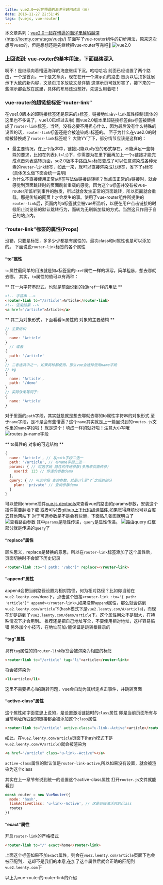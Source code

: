 ```yaml
---
title: vue2.0一起在懵逼的海洋里越陷越深（三）
date: 2016-11-27 22:51:49
tags: [vuejs, vue-router]
---
```

<!-- [](https://chrome.google.com/webstore/detail/markdown-here/elifhakcjgalahccnjkneoccemfahfoa/related) -->
本文章系列：[vue2.0一起在懵逼的海洋里越陷越深 (http://leenty.com/tags/vuejs/)](http://leenty.com/tags/vuejs/)
前面写了vue-router组件的初步用法，原来这次想写vuex的，但是想想还是先继续把vue-router写完吧🤔
![vue2.0](http://leenty.com/img/vue/chiss.jpg)

### 上回说到: vue-router的基本用法，下面继续深入
啊不！是继续向着懵逼海洋的海底继续下沉，哈哈哈哈
前面已经设置了两个路由，一个是首页，一个是文章页，现在在开一个演示页的路由
首页以后顶多就展示下大致的新内容，文章页顶多放放文章详情
这演示页可就厉害了，接下来的一些演示都会放在这里，具体的布局还没想好，先这么用着吧！

### vue-router的超链接标签“router-link”
在vue1.0版本的超链接标签还是原来的`a`标签，链接地址由`v-link`属性控制(具体的这里也不多说了，vue1.0已经过去啦)
而vue2.0版本里超链接标签由`a`标签被替换成了`router-link`标签，当然，没有必要不用担心什么，因为最后没有什么特殊的设置的话，`router-link`标签还是会被渲染成`a`标签的。
至于为什么在vue2.0的时候被替换成了`router-link`标签呢？
大致YY了下，部分情节应该是这样的：

* 最主要情况，在上个版本中，链接只能以`a`标签的形式存在，不能满足一些特殊的要求，比如在列表(`ul>li`)下，你需要为在里下面再加上一个`a`链接才能完成点击列表跳转页面，so2.0版本中路由从`a`标签变成了可以任意渲染成各种元素的`router-link`标签，如此一来，就可以直接渲染成`li`标签，省下了`a`标签(具体怎么做下面会统一说明)
* 为什么不直接使用正常`a`标签写法做链接跳转呢？当点击正常的`a`链接时，就会感觉到页面跳转时的页面刷新重载的感觉，因为这个`a`标签并没有被vue-router所监听到事件的触发，所以就会发生正常的页面跳转，所以页面就会重载。那是传统的网页上才会发生的事。使用了vue-router组件所提供的`router-link`后，页面内的a标签就会被vue所监听，以便在用户点击链接的时候阻止浏览器的默认跳转行为，而转为无刷新加载的方式。当然这只作用于自己的站点内。

### “router-link”标签的属性(Props)
没错，只要是标签，多多少少都是有属性的，最次class和id属性也是可以添加的。
下面说说`router-link`标签的各个属性

#### “to”属性
`to`属性最简单的用法就是如`a`标签里的`href`属性一样的填写，简单粗暴，想去哪就去哪。
其实，`to`属性的值可以有两种：

** 其一为字符串形式，也就是前面说到的如`href`一样的用法 **
```html
<!-- 字符串 -->
<router-link to="/article">Article</router-link>
<!-- 渲染结果 -->
<a href="/article">Article</a>
```

** 其二为对象形式，下面看看to属性的 对象的主要结构 **
```js
// 主要结构
{
  name: 'Article'
}
  // 或者
{
  path: '/article'
}
// 二者选其中之一，如果两种都使用，那么vue会选择使用name字段
// eg
{
  name: 'Article',
  path: '/demo'
}
// 实际效果等同于:
{
  name: 'Article'
}
```
对于里面的`path`字段，其实就是就是想去哪就去哪的to属性字符串的对象形式
至于`name`字段，是不是会有些懵逼？这个`name`其实就是上一篇里说到的`routes.js`文件里的`name`字段啦！
就是这个！填成一样的就好啦！注意大小写哦
![routes.js-name字段](http://leenty.com/img/vue/name-routes.js.png)

** to属性的 对象的可选结构 **
```js
{
  name: 'Article', // 与path字段二选一
  path: '/article', // 与name字段二选一
  params: { // 可选字段 隐性的传递参数(多用来页面传参)
    userId: 123 // 传递的参数demo
  },
  query: { // 可选字段 查询参数，就是url里‘?’之后的部分
    plan: 'private' // 查询参数demo
  }
}
```
可以使用chrome插件[vue.js devtools](https://chrome.google.com/webstore/detail/nhdogjmejiglipccpnnnanhbledajbpd)来查看vue的路由的params参数，安装这个插件需要翻墙下载
或者可以去[github上下代码编译插件](https://github.com/vuejs/vue-devtools),如果觉得麻烦也可以百度去其他网站下
对于可选参数是不是会有些懵，下面贴几张图就明白了
![查看路由参数](http://leenty.com/img/vue/show-router-param.png)
其中`params`是隐性传递，`query`是显性传递。
![路由query](http://leenty.com/img/vue/router-query.png)
红框部分就是传递的`query`了

#### “replace”属性
顾名思义，replace是替换的意思，所以在`router-link`标签添加了这个属性后，页面切换时不会留下历史记录
```html
<router-link :to="{ path: '/abc'}" replace></router-link>
```

#### “append”属性
append会把当前路径设置为相对路径，何为相对路径？比如你当前在`vue2.leenty.com/demo`下，点击这个链接`<router-link :to="{ path: 'article'}" append></router-link>`,如果没带`append`属性，那么就会跳到`vue2.leenty.com/article`下(hash模式下是`vue2.leenty.com/#/article`)，而现在却是跳到了`vue2.leenty.com/demo/article`下。这个属性用处不是很大，在特殊情况下才会用到。
推荐还是把自己地址写全，不要使用相对地址，这样容易搞错
另外加个小技巧，在地址前加`/`能保证是跳转根目录的

#### “tag”属性
具有`tag`属性的的`router-link`标签会被渲染为相应的标签
```html
<router-link to="/article" tag="li">article</router-link>
```
将会被渲染为
```html
<li>article</li>
```
这里不需要担心li的跳转问题，vue会自动为其绑定点击事件，并跳转页面

#### “active-class”属性
这个属性如字面意思上说的，是设置激活链接时的`class`属性
即是当前页面所有与当前地址所匹配的链接都会被添加这个`class`属性
```html
<router-link to="/article" active-class="u-link--Active">article</router-link>
```
如此，在`vue2.leenty.com/article`页面下(hash模式下是`vue2.leenty.com/#/article`)就会被渲染为
```html
<a href="/article" class="u-link--Active"></a>
```
`active-class`属性的默认值是`router-link-active`,所以如果没有设置，就会被渲染为这个class

其实在上一章节有说到统一的设置这个active-class属性
打开`router.js`文件就能看到
```js
const router = new VueRouter({
  mode: 'hash',
  linkActiveClass: 'u-link--Active', // 这是链接激活时的class
  routes
})
```

#### “exact”属性
开启`router-link`的严格模式
```html
<router-link to="/" exact>home</router-link>
```
上面这个标签如果不加`exact`属性，则会在`vue2.leenty.com/article`页面下也会被匹配到，
这却不是我们的本意,在加了这个属性后就会正确的匹配到`vue2.leenty.com`下

以上为vue-router的router-link的介绍
